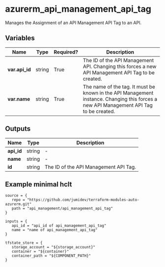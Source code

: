 # azurerm_api_management_api_tag

Manages the Assignment of an API Management API Tag to an API.

## Variables

| Name | Type | Required? |  Description |
| ---- | ---- | --------- |  ----------- |
| **var.api_id** | string | True | The ID of the API Management API. Changing this forces a new API Management API Tag to be created. | 
| **var.name** | string | True | The name of the tag. It must be known in the API Management instance. Changing this forces a new API Management API Tag to be created. | 



## Outputs

| Name | Type | Description |
| ---- | ---- | --------- | 
| **api_id** | string  | - | 
| **name** | string  | - | 
| **id** | string  | The ID of the API Management API Tag. | 

## Example minimal hclt

```hcl
source = {
   repo = "https://github.com/jumidev/terraform-modules-auto-azurerm.git" 
   path = "api_management/api_management_api_tag" 
}

inputs = {
   api_id = "api_id of api_management_api_tag" 
   name = "name of api_management_api_tag" 
}

tfstate_store = {
   storage_account = "${storage_account}" 
   container = "${container}" 
   container_path = "${COMPONENT_PATH}" 
}


```